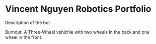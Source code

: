 # Vincent Nguyen Robotics Portfolio

Description of the bot

Burnout. A Three-Wheel vehichle with two wheels in the back and one wheel in the front. 









